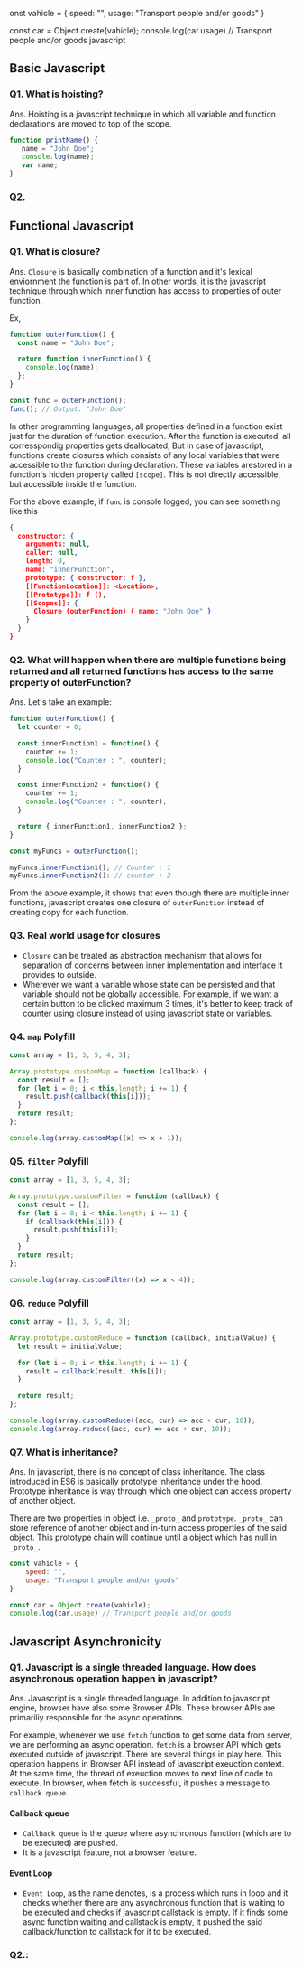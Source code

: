 onst vahicle = {
    speed: "",
    usage: "Transport people and/or goods"
}

const car = Object.create(vahicle);
console.log(car.usage) // Transport people and/or goods javascript

## Basic Javascript

### Q1. What is hoisting?

Ans. Hoisting is a javascript technique in which all variable and function declarations are moved to top of the scope.

```javascript
function printName() {
   name = "John Doe";
   console.log(name);
   var name;
}
```

### Q2. 

## Functional Javascript

### Q1. What is closure?

Ans. `Closure` is basically combination of a function and it's lexical enviornment the function is part of. In other words, it is the javascript technique through which inner function has access to properties of outer function.

Ex,

```javascript
function outerFunction() {
  const name = "John Doe";

  return function innerFunction() {
    console.log(name);
  };
}

const func = outerFunction();
func(); // Output: "John Doe"
```

In other programming languages, all properties defined in a function exist just for the duration of function execution. After the function is executed, all corresspondig properties gets deallocated, But in case of javascript, functions create closures which consists of any local variables that were accessible to the function during declaration. These variables arestored in a function's hidden property called `[scope]`. This is not directly accessible, but accessible inside the function.

For the above example, if `func` is console logged, you can see something like this

```JSON
{
  constructor: {
    arguments: null,
    caller: null,
    length: 0,
    name: "innerFunction",
    prototype: { constructor: f },
    [[FunctionLocation]]: <Location>,
    [[Prototype]]: f (),
    [[Scopes]]: {
      Closure (outerFunction) { name: "John Doe" }
    }
  }
}
```

### Q2. What will happen when there are multiple functions being returned and all returned functions has access to the same property of outerFunction?

Ans. Let's take an example:

```javascript
function outerFunction() {
  let counter = 0;

  const innerFunction1 = function() {
    counter += 1;
    console.log("Counter : ", counter);
  }

  const innerFunction2 = function() {
    counter += 1;
    console.log("Counter : ", counter);
  }

  return { innerFunction1, innerFunction2 };
}

const myFuncs = outerFunction();

myFuncs.innerFunction1(); // Counter : 1
myFuncs.innerFunction2(): // counter : 2
```

From the above example, it shows that even though there are multiple inner functions, javascript creates one closure of `outerFunction` instead of creating copy for each function.

### Q3. Real world usage for closures

- `Closure` can be treated as abstraction mechanism that allows for separation of concerns between inner implementation and interface it provides to outside.
- Wherever we want a variable whose state can be persisted and that variable should not be globally accessible. For example, if we want a certain button to be clicked maximum 3 times, it's better to keep track of counter using closure instead of using javascript state or variables.

### Q4. `map` Polyfill

```javascript
const array = [1, 3, 5, 4, 3];

Array.prototype.customMap = function (callback) {
  const result = [];
  for (let i = 0; i < this.length; i += 1) {
    result.push(callback(this[i]));
  }
  return result;
};

console.log(array.customMap((x) => x + 1));
```

### Q5. `filter` Polyfill

```javascript
const array = [1, 3, 5, 4, 3];

Array.prototype.customFilter = function (callback) {
  const result = [];
  for (let i = 0; i < this.length; i += 1) {
    if (callback(this[i])) {
      result.push(this[i]);
    }
  }
  return result;
};

console.log(array.customFilter((x) => x < 4));
```

### Q6. `reduce` Polyfill

```javascript
const array = [1, 3, 5, 4, 3];

Array.prototype.customReduce = function (callback, initialValue) {
  let result = initialValue;

  for (let i = 0; i < this.length; i += 1) {
    result = callback(result, this[i]);
  }

  return result;
};

console.log(array.customReduce((acc, cur) => acc + cur, 10));
console.log(array.reduce((acc, cur) => acc + cur, 10));
```

### Q7. What is inheritance?

Ans. In javascript, there is no concept of class inheritance. The class introduced in ES6 is basically prototype inheritance under the hood. Prototype inheritance is way through which one object can access property of another object. 

There are two properties in object i.e. `_proto_` and `prototype`. `_proto_` can store reference of another object and in-turn access properties of the said object. This prototype chain will continue until a object which has null in `_proto_`.

```javascript
const vahicle = {
    speed: "",
    usage: "Transport people and/or goods"
}

const car = Object.create(vahicle);
console.log(car.usage) // Transport people and/or goods
```

## Javascript Asynchronicity

### Q1. Javascript is a single threaded language. How does asynchronous operation happen in javascript?

Ans. Javascript is a single threaded language. In addition to javascript engine, browser have also some Browser APIs. These browser APIs are primariliy responsible for the async operations.

For example, whenever we use `fetch` function to get some data from server, we are performing an async operation. `fetch` is a browser API which gets executed outside of javascript. There are several things in play here. This operation happens in Browser API instead of javascript exeuction context. At the same time, the thread of exeuction moves to next line of code to execute. In browser, when fetch is successful, it pushes a message to `callback queue`.

#### Callback queue

- `Callback queue` is the queue where asynchronous function (which are to be executed) are pushed.
- It is a javascript feature, not a browser feature.

#### Event Loop

- `Event Loop`, as the name denotes, is a process which runs in loop and it checks whether there are any asynchronous function that is waiting to be executed and checks if javascript callstack is empty. If it finds some async function waiting and callstack is empty, it pushed the said callback/function to callstack for it to be executed.

### Q2.:
